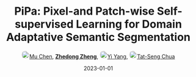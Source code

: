 ---
title: "PiPa: Pixel-and Patch-wise Self-supervised Learning for Domain Adaptative Semantic Segmentation"
collection: publications
permalink: /publication/PiPa-Pix2023
date: 2023-01-01
doi: 
keywords: 
venue: 'ACM MM 2023'
code: 'https://github.com/chen742/PiPa'
author: '<a href="https://zdzheng.xyz/authors/Mu-Chen" class="author"> <img src="https://zdzheng.xyz/files/mu-chen.jpeg" alt="Mu-Chen" style="border-radius: 50%; height:20px; width:20px">Mu Chen</a>, <strong><a href="https://zdzheng.xyz/authors/Zhedong-Zheng" class="author">Zhedong Zheng</a></strong>, <a href="https://zdzheng.xyz/authors/Yi-Yang" class="author"> <img src="https://zdzheng.xyz/files/yi-yang.jpeg" alt="Yi-Yang" style="border-radius: 50%; height:20px; width:20px">Yi Yang</a>, <a href="https://zdzheng.xyz/authors/Tat-Seng-Chua" class="author"> <img src="https://zdzheng.xyz/files/tat-seng-chua.jpeg" alt="Tat-Seng-Chua" style="border-radius: 50%; height:20px; width:20px">Tat-Seng Chua</a>'
sqlauthor: 'Mu Chen, Zhedong Zheng, Yi Yang, Tat Seng Chua, '
citation: ' Mu Chen,  Zhedong Zheng,  Yi Yang,  Tat-Seng Chua, &quot;PiPa: Pixel-and Patch-wise Self-supervised Learning for Domain Adaptative Semantic Segmentation.&quot; ACM MM 2023, 2023.'
pub_year: '2023'
bib: >
    @inproceedings{chen2023pipa,<br>author = "Chen, Mu and Zheng, Zhedong and Yang, Yi and Chua, Tat-Seng",<br>title = "PiPa: Pixel-and Patch-wise Self-supervised Learning for Domain Adaptative Semantic Segmentation",<br>booktitle = "ACM MM 2023",<br>code = "https://github.com/chen742/PiPa",<br>year = "2023"
    }

---